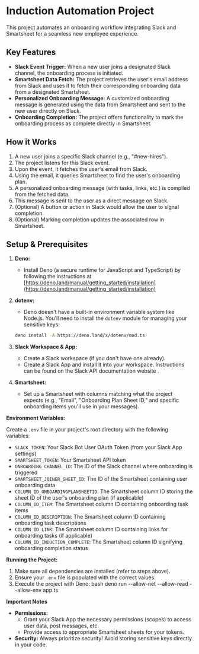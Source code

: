 # Induction Automation Project

This project automates an onboarding workflow integrating Slack and Smartsheet for a seamless new employee experience.

## Key Features

* **Slack Event Trigger:** When a new user joins a designated Slack channel, the onboarding process is initiated.
* **Smartsheet Data Fetch:** The project retrieves the user's email address from Slack and uses it to fetch their corresponding onboarding data from a designated Smartsheet.
* **Personalized Onboarding Message:** A customized onboarding message is generated using the data from Smartsheet and sent to the new user directly on Slack.
* **Onboarding Completion:** The project offers functionality to mark the onboarding process as complete directly in Smartsheet.

## How it Works 

1. A new user joins a specific Slack channel (e.g., "#new-hires").
2. The project listens for this Slack event.
3. Upon the event, it fetches the user's email from Slack.
4. Using the email, it queries Smartsheet to find the user's onboarding plan.
5. A personalized onboarding message (with tasks, links, etc.) is compiled from the fetched data.
6. This message is sent to the user as a direct message on Slack.
7. (Optional) A button or action in Slack would allow the user to signal completion.
8. (Optional) Marking completion updates the associated row in Smartsheet.

## Setup & Prerequisites

1. **Deno:**
   * Install Deno (a secure runtime for JavaScript and TypeScript) by following the instructions at [https://deno.land/manual/getting_started/installation](https://deno.land/manual/getting_started/installation) 

2. **dotenv:**
   * Deno doesn't have a built-in environment variable system like Node.js. You'll need to install the `dotenv` module for managing your sensitive keys:
   ```bash
   deno install -A https://deno.land/x/dotenv/mod.ts
   ```
3. **Slack Workspace & App:**
   * Create a Slack workspace (if you don't have one already).
   * Create a Slack App and install it into your workspace.  Instructions can be found on the Slack API documentation website .

4. **Smartsheet:**
   * Set up a Smartsheet with columns matching what the project expects (e.g., "Email", "Onboarding Plan Sheet ID," and specific onboarding items you'll use in your messages).

**Environment Variables:**

Create a `.env` file in your project's root directory with the following variables:

* `SLACK_TOKEN`: Your Slack Bot User OAuth Token (from your Slack App settings)
* `SMARTSHEET_TOKEN`: Your Smartsheet API token 
* `ONBOARDING_CHANNEL_ID`: The ID of the Slack channel where onboarding is triggered
* `SMARTSHEET_JOINER_SHEET_ID`: The ID of the Smartsheet containing user onboarding data
* `COLUMN_ID_ONBOARDINGPLANSHEETID`: The Smartsheet column ID storing the sheet ID of the user's onboarding plan (if applicable)
* `COLUMN_ID_ITEM`: The Smartsheet column ID containing onboarding task items
* `COLUMN_ID_DESCRIPTION`: The Smartsheet column ID containing onboarding task descriptions
* `COLUMN_ID_LINK`:  The Smartsheet column ID containing links for onboarding tasks (if applicable)
* `COLUMN_ID_INDUCTION_COMPLETE`: The Smartsheet column ID signifying onboarding completion status

**Running the Project:**

1. Make sure all dependencies are installed (refer to steps above).
2. Ensure your `.env` file is populated with the correct values.
3. Execute the project with Deno:
   bash
   deno run --allow-net --allow-read --allow-env app.ts 
   

**Important Notes**

* **Permissions:**
   * Grant your Slack App the necessary permissions (scopes) to access user data, post messages, etc.
   * Provide access to appropriate Smartsheet sheets for your tokens.
* **Security:** Always prioritize security! Avoid storing sensitive keys directly in your code.
